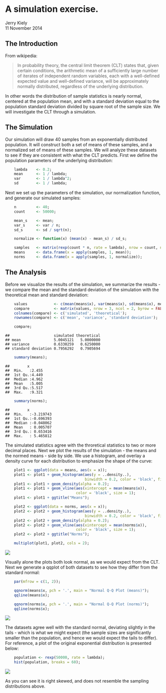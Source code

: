 # A simulation exercise.
Jerry Kiely  
11 November 2014  



## The Introduction

From wikipedia:

> In probability theory, the central limit theorem (CLT) states that, given certain conditions, 
> the arithmetic mean of a sufficiently large number of iterates of independent random variables, 
> each with a well-defined expected value and well-defined variance, will be approximately 
> normally distributed, regardless of the underlying distribution.

In other words the distribution of sample statistics is nearly normal, centered at the population 
mean, and with a standard deviation equal to the population standard deviation divided by square 
root of the sample size. We will investigate the CLT through a simulation.

## The Simulation

Our simulation will draw 40 samples from an exponentially distributed population. It will construct 
both a set of means of these samples, and a normalized set of means of these samples. We will analyze 
these datasets to see if they are consistent with what the CLT predicts. First we define the 
population parameters of the underlying distribution:


```r
    lambda    <- 0.2;
    mean      <- 1 / lambda;
    var       <- 1 / lambda^2;
    sd        <- 1 / lambda;
```

Next we set up the parameters of the simulation, our normalization function, and generate our simulated 
samples:


```r
    n         <- 40;
    count     <- 50000;

    mean_s    <- mean;
    var_s     <- var / n;
    sd_s      <- sd / sqrt(n);

    normalize <- function(x) (mean(x) - mean_s) / sd_s;

    samples   <- matrix(rexp(count * n, rate = lambda), nrow = count, ncol = n);
    means     <- data.frame(x = apply(samples, 1, mean));
    norms     <- data.frame(x = apply(samples, 1, normalize));
```

## The Analysis

Before we visualize the results of the simulation, we summarize the results - we compare the mean and the 
standard deviation of the simulation with the theoretical mean and standard deviation:


```r
    values            <- c(mean(means$x), var(means$x), sd(means$x), mean_s, var_s, sd_s);
    compare           <- matrix(values, nrow = 3, ncol = 2, byrow = FALSE);
    colnames(compare) <- c('simulated', 'theoretical');
    rownames(compare) <- c('mean', 'variance', 'standard deviation');

    compare;
```

```
##                    simulated theoretical
## mean               5.0045121   5.0000000
## variance           0.6330259   0.6250000
## standard deviation 0.7956292   0.7905694
```

```r
    summary(means);
```

```
##        x        
##  Min.   :2.455  
##  1st Qu.:4.449  
##  Median :4.962  
##  Mean   :5.005  
##  3rd Qu.:5.517  
##  Max.   :9.321
```

```r
    summary(norms);
```

```
##        x            
##  Min.   :-3.219743  
##  1st Qu.:-0.696393  
##  Median :-0.048062  
##  Mean   : 0.005707  
##  3rd Qu.: 0.653416  
##  Max.   : 5.465812
```

The simulated statistics agree with the throretical statistics to two or more decimal places. Next we plot 
the results of the simulation - the means and the normed means - side by side. We use a histogram, and 
overlay a density curve for each distribution to emphasize the shape of the curve:


```r
    plot1 <- ggplot(data = means, aes(x = x));
    plot1 <- plot1 + geom_histogram(aes(y = ..density..), 
                                    binwidth = 0.2, color = 'black', fill = 'white');
    plot1 <- plot1 + geom_density(alpha = 0.2);
    plot1 <- plot1 + geom_vline(aes(xintercept = mean(means$x)), 
                                color = 'black', size = 1);
    plot1 <- plot1 + ggtitle("Means");

    plot2 <- ggplot(data = norms, aes(x = x));
    plot2 <- plot2 + geom_histogram(aes(y = ..density..), 
                                    binwidth = 0.2, color = 'black', fill = 'white');
    plot2 <- plot2 + geom_density(alpha = 0.2);
    plot2 <- plot2 + geom_vline(aes(xintercept = mean(norms$x)), 
                                color = 'black', size = 1);
    plot2 <- plot2 + ggtitle("Norms");

    multiplot(plot1, plot2, cols = 2);
```

![](project1_files/figure-html/histogram-1.png) 

Visually alone the plots both look normal, as we would expect from the CLT. Next we generate 
a qqplot of both datasets to see how they differ from the standard normal:


```r
    par(mfrow = c(1, 2));

    qqnorm(means$x, pch = '.', main = "Normal Q-Q Plot (means)");
    qqline(means$x);

    qqnorm(norms$x, pch = '.', main = "Normal Q-Q Plot (norms)");
    qqline(norms$x);
```

![](project1_files/figure-html/normal-1.png) 

The datasets agree well with the standard normal, deviating slightly in the tails - which is what we 
might expect (the sample sizes are significantly smaller than the population, and hence we would expect 
the tails to differ). For reference, a plot of the original exponential distribution is presented below:


```r
    population <- rexp(50000, rate = lambda);
    hist(population, breaks = 60);
```

![](project1_files/figure-html/population-1.png) 

As you can see it is right skewed, and does not resemble the sampling distributions above.
